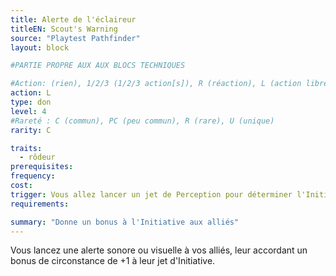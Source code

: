 ```yaml
---
title: Alerte de l'éclaireur
titleEN: Scout's Warning
source: "Playtest Pathfinder"
layout: block

#PARTIE PROPRE AUX AUX BLOCS TECHNIQUES

#Action: (rien), 1/2/3 (1/2/3 action[s]), R (réaction), L (action libre)
action: L
type: don
level: 4
#Rareté : C (commun), PC (peu commun), R (rare), U (unique)
rarity: C

traits:
  - rôdeur
prerequisites:
frequency: 
cost:
trigger: Vous allez lancer un jet de Perception pour déterminer l'Initiative
requirements:

summary: "Donne un bonus à l'Initiative aux alliés"
---
```


Vous lancez une alerte sonore ou visuelle à vos alliés, leur accordant un bonus de circonstance de +1 à leur jet d'Initiative.
